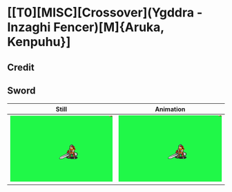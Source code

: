 # [\[T0\]\[MISC\]\[Crossover\]\(Ygddra - Inzaghi Fencer\)\[M\]{Aruka, Kenpuhu}]

## Credit


	
## Sword

| Still | Animation |
| :---: | :-------: |
| ![Sword still](./Sword_000.png) | ![Sword animation](./Sword.gif) |
